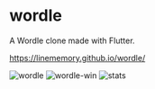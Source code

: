 # wordle

A Wordle clone made with Flutter.


https://linememory.github.io/wordle/

![wordle](https://user-images.githubusercontent.com/8601600/173579830-6fdbaccf-82bd-4f82-b728-a0d305e148fa.png)
![wordle-win](https://user-images.githubusercontent.com/8601600/173579682-93348a49-a05e-418c-b33b-cc37e4ad338b.png)
![stats](https://user-images.githubusercontent.com/8601600/173581768-b2a0e400-c204-4f97-9e56-d062b0b34e48.png)
